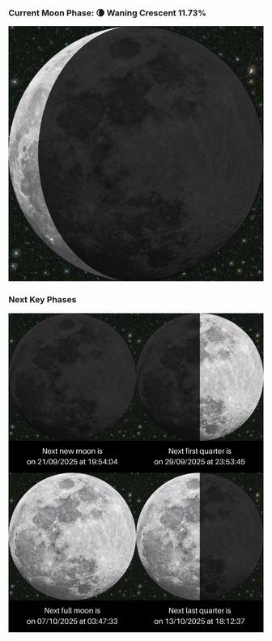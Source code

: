 ### Current Moon Phase: 🌘 Waning Crescent 11.73%
![Moon Phase](moonphase.png)
### Next Key Phases
![Gallery](gallery.png)